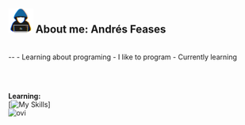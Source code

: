 ## <picture><img src = "https://github.com/0xAbdulKhalid/0xAbdulKhalid/raw/main/assets/mdImages/about_me.gif" width = 50px></picture> **About me: Andrés Feases**
                                        
<br>
--                                        
- Learning about programing
- I like to program
- Currently learning 
                                        
<br><br>
                                        
**Learning:**
<br>
[![My Skills](https://skillicons.dev/icons?i=python,java,mysql,&perline=3)]
<br>
<img src="https://github-readme-stats.vercel.app/api/top-langs?username=AFeases&show_icons=true&locale=en&layout=compact&theme=chartreuse-dark" alt="ovi" />
<br>




